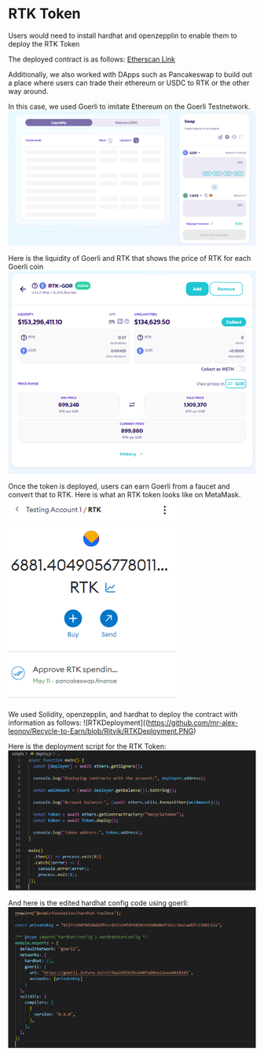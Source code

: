 # RTK Token

Users would need to install hardhat and openzepplin to enable them to deploy the RTK Token

The deployed contract is as follows:
[Etherscan Link](https://goerli.etherscan.io/address/0xFc81527762b47819ebD33A89bA31635058E61Ff9)

Additionally, we also worked with DApps such as Pancakeswap to build out a place where users can trade their ethereum or USDC to RTK or the other way around. 

In this case, we used Goerli to imitate Ethereum on the Goerli Testnetwork.
![PancakeSwapImage](https://github.com/mr-alex-leonov/Recycle-to-Earn/blob/Ritvik/PancakeswapTransfer.PNG)

Here is the liquidity of Goerli and RTK that shows the price of RTK for each Goerli coin
![GoerliLiquidity](https://github.com/mr-alex-leonov/Recycle-to-Earn/blob/Ritvik/LiquidityPanacakeSwap.PNG)

Once the token is deployed, users can earn Goerli from a faucet and convert that to RTK. Here is what an RTK token looks like on MetaMask.
![RTKtoken](https://github.com/mr-alex-leonov/Recycle-to-Earn/blob/Ritvik/RTKtoken.PNG)

We used Solidity, openzepplin, and hardhat to deploy the contract with information as follows:
![RTKDeployment]((https://github.com/mr-alex-leonov/Recycle-to-Earn/blob/Ritvik/RTKDeployment.PNG)

Here is the deployment script for the RTK Token:
![DeploymentScript](https://github.com/mr-alex-leonov/Recycle-to-Earn/blob/Ritvik/DeploymentScript.PNG)

And here is the edited hardhat config code using goerli:
![Config](https://github.com/mr-alex-leonov/Recycle-to-Earn/blob/Ritvik/ConfigFile.PNG)
